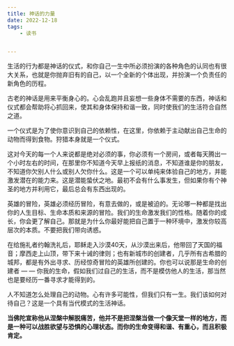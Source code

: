 ```yaml
---
title: 神话的力量
date: 2022-12-18
tags: 
    - 读书


---
```




生活的行为都是神话的仪式，和你自己一生中所必须扮演的各种角色的认同也有很大关系，也就是你抛弃旧有的自己，以一个全新的个体出现，并扮演一个负责任的新角色的历程。





古老的神话是用来平衡身心的。心会乱跑并且妄想一些身体不需要的东西，神话和仪式都会帮助将心抓回来，使其和身体保持和谐一致，同时使我们的生活符合自然之道。





一个仪式是为了使你意识到自己的依赖性，在这里，你依赖于主动献出自己生命的动物而得到食物。狩猎本身就是一个仪式。





这对今天的每一个人来说都是绝对必须的事，你必须有一个房间，或者每天腾出一个小时左右的时间，在那里你不知道今天早上报纸的消息，不知道谁是你的朋友，不知道你欠别人什么或别人欠你什么。这是一个可以单纯来体验自己的地方，并能激发潜在的能力来。这是潜能蛰伏之地。最初不会有什么事发生，但如果你有个神圣的地方并利用它，最后总会有东西出现的。





英雄的冒险，英雄必须经历冒险，有意去做的，或是被迫的。无论哪一种都是找出你的人生目标、生命本质和来源的冒险。我们的生命激发我们的性格。随着你的成长，你会更了解自己。那就是为什么你最好能把自己置于一种环境中，激发你较高层次的本质。不要把我们带向诱惑。





在给施礼者约翰洗礼后，耶稣走入沙漠40天，从沙漠出来后，他带回了天国的福音；摩西走上山顶，带下来十诫的律则；也有新城市的创建者，几乎所有古希腊的城邦，都是有外出寻求、历经惊奇冒险的英雄所创建的。你也可以说那是生命的创建者 — — 你我的生命，假如我们过自己的生活，而不是模仿他人的生活，那当然也是要经历一番寻求才能得到的。





人不知道怎么处理自己的动物。心有许多可能性，但我们只有一生。我们该如何对待自己？这是一个具有当代模式的生活神话。





**当佛陀宣称他从涅槃中解脱痛苦，他并不是把涅槃当做一个像天堂一样的地方，而是一种可以战胜欲望与恐惧的心理状态。而你的生命变得和谐、有重心，而且积极肯定。**



